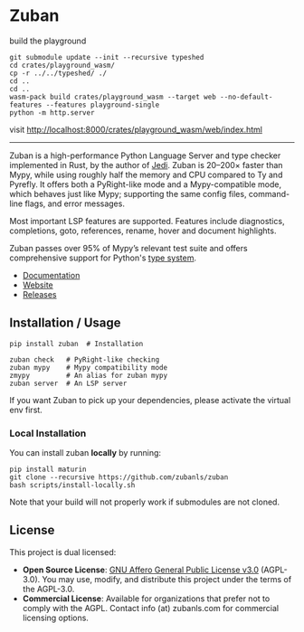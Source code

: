 # Zuban

build the playground

```
git submodule update --init --recursive typeshed
cd crates/playground_wasm/
cp -r ../../typeshed/ ./
cd ..
cd ..
wasm-pack build crates/playground_wasm --target web --no-default-features --features playground-single
python -m http.server
```

visit <http://localhost:8000/crates/playground_wasm/web/index.html>

---

Zuban is a high-performance Python Language Server and type checker implemented
in Rust, by the author of [Jedi](https://github.com/davidhalter/jedi).
Zuban is 20–200× faster than Mypy, while using roughly half the memory and CPU
compared to Ty and Pyrefly. It offers both a PyRight-like mode and a
Mypy-compatible mode, which behaves just like Mypy; supporting the same config
files, command-line flags, and error messages.

Most important LSP features are supported. Features include diagnostics,
completions, goto, references, rename, hover and document highlights.

Zuban passes over 95% of Mypy’s relevant test suite and offers comprehensive
support for Python's [type system](https://htmlpreview.github.io/?https://github.com/python/typing/blob/main/conformance/results/results.html).

- [Documentation](https://docs.zubanls.com)
- [Website](https://zubanls.com)
- [Releases](https://pypi.org/project/zuban/)

## Installation / Usage

```
pip install zuban  # Installation

zuban check   # PyRight-like checking
zuban mypy    # Mypy compatibility mode
zmypy         # An alias for zuban mypy
zuban server  # An LSP server
```

If you want Zuban to pick up your dependencies, please activate the virtual env first.

### Local Installation

You can install zuban **locally** by running:

```
pip install maturin
git clone --recursive https://github.com/zubanls/zuban
bash scripts/install-locally.sh
```

Note that your build will not properly work if submodules are not cloned.

## License

This project is dual licensed:

- **Open Source License**: [GNU Affero General Public License v3.0](LICENSE) (AGPL-3.0).
  You may use, modify, and distribute this project under the terms of the AGPL-3.0.
- **Commercial License**: Available for organizations that prefer not to comply with the AGPL.
  Contact info (at) zubanls.com for commercial licensing options.
